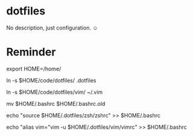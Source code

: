 # dotfiles
No description, just configuration. ☺

# Reminder
export HOME=/home/<USER>

ln -s $HOME/code/dotfiles/ .dotfiles

ln -s $HOME/code/dotfiles/vim/ ~/.vim

mv $HOME/.bashrc $HOME/.bashrc.old

echo "source $HOME/.dotfiles/zsh/zshrc" >> $HOME/.bashrc

echo "alias vim="vim -u $HOME/.dotfiles/vim/vimrc" >> $HOME/.bashrc


